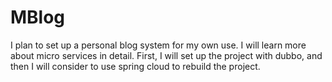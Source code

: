 # MBlog
I plan to set up a personal blog system for my own use. I will learn more about micro services in detail. First, I will set up the project with dubbo, and then I will consider to use spring cloud to rebuild the project.
